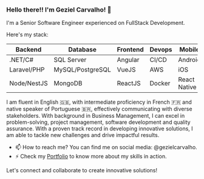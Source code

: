 ### Hello there!! I'm Geziel Carvalho! 👋

I'm a Senior Software Engineer experienced on FullStack Development.

Here's my stack:

| Backend       | Database        | Frontend     | Devops  | Mobile       | 
| ------------- | --------------- | ------------ |---------|--------------| 
| .NET/C#       | SQL Server      | Angular      | CI/CD   | Android      | 
| Laravel/PHP   | MySQL/PostgreSQL| VueJS        | AWS     | iOS          | 
| Node/NestJS   | MongoDB         | ReactJS      | Docker  | React Native | 

I am fluent in English 🇬🇧, with intermediate proficiency in French 🇫🇷 and native speaker of Portuguese 🇧🇷, effectively communicating with diverse stakeholders. With background in Business Management, I can excel in problem-solving, project management, software development and quality assurance. With a proven track record in developing innovative solutions, I am able to tackle new challenges and drive impactful results.

- 📫 How to reach me? You can find me on social media: @gezielcarvalho.
- ⚡ Check my [Portfolio](https://github.com/gezielcarvalho?tab=projects) to know more about my skills in action.

Let's connect and collaborate to create innovative solutions!
